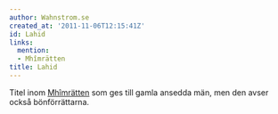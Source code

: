 ```yaml
---
author: Wahnstrom.se
created_at: '2011-11-06T12:15:41Z'
id: Lahid
links:
  mention:
  - Mhîmrätten
title: Lahid
---
```


Titel inom [Mhîmrätten] som ges till gamla ansedda män, men den avser också bönförrättarna.

  [Mhîmrätten]: Mhîmrätten